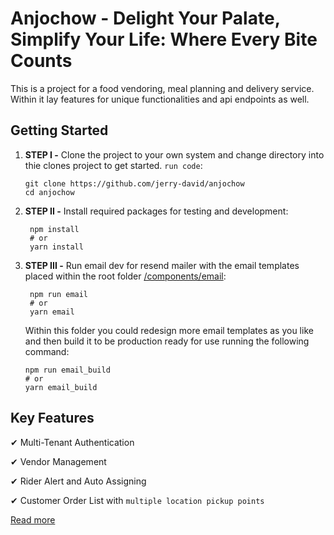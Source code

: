 # Anjochow - Delight Your Palate, Simplify Your Life: Where Every Bite Counts

This is a project for a food vendoring, meal planning and delivery service. Within it lay features for unique functionalities and api endpoints as well.

## Getting Started

1. **STEP I -** Clone the project to your own system and change directory into thie clones project to get started. `run code`:

   ```shell
   git clone https://github.com/jerry-david/anjochow
   cd anjochow
   ```

2. **STEP II -** Install required packages for testing and development:

   ```shell
    npm install 
    # or
    yarn install
   ```

3. **STEP III -** Run email dev for resend mailer with the email templates placed within the root folder [/components/email](/src/components/email/):

   ```shell
    npm run email 
    # or
    yarn email
   ```

    Within this folder you could redesign more email templates as you like and then build it to be production ready for use running the following command:

    ```shell
    npm run email_build
    # or
    yarn email_build
    ```

## Key Features

✔ Multi-Tenant Authentication

✔ Vendor Management

✔ Rider Alert and Auto Assigning

✔ Customer Order List with `multiple location pickup points`

[Read more](https://anjochow.com/about/features)